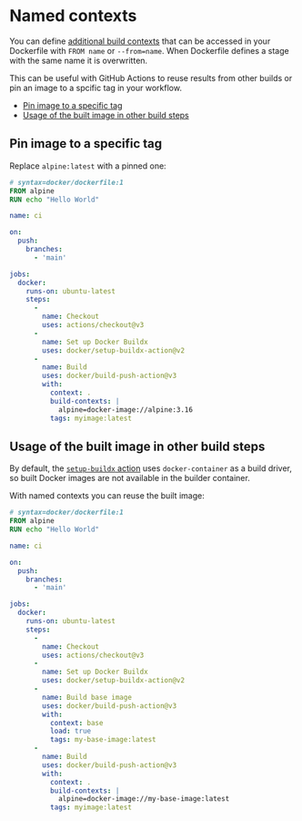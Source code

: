 # Named contexts

You can define [additional build contexts](https://docs.docker.com/engine/reference/commandline/buildx_build/#build-context)
that can be accessed in your Dockerfile with `FROM name` or `--from=name`. When
Dockerfile defines a stage with the same name it is overwritten.

This can be useful with GitHub Actions to reuse results from other builds or
pin an image to a spcific tag in your workflow.

* [Pin image to a specific tag](#pin-image-to-a-specific-tag)
* [Usage of the built image in other build steps](#usage-of-the-built-image-in-other-build-steps)

## Pin image to a specific tag

Replace `alpine:latest` with a pinned one:

```dockerfile
# syntax=docker/dockerfile:1
FROM alpine
RUN echo "Hello World"
```

```yaml
name: ci

on:
  push:
    branches:
      - 'main'

jobs:
  docker:
    runs-on: ubuntu-latest
    steps:
      -
        name: Checkout
        uses: actions/checkout@v3
      -
        name: Set up Docker Buildx
        uses: docker/setup-buildx-action@v2
      -
        name: Build
        uses: docker/build-push-action@v3
        with:
          context: .
          build-contexts: |
            alpine=docker-image://alpine:3.16
          tags: myimage:latest
```

## Usage of the built image in other build steps

By default, the [`setup-buildx` action](https://github.com/docker/setup-buildx-action#about)
uses `docker-container` as a build driver, so built Docker images are not
available in the builder container.

With named contexts you can reuse the built image:

```dockerfile
# syntax=docker/dockerfile:1
FROM alpine
RUN echo "Hello World"
```

```yaml
name: ci

on:
  push:
    branches:
      - 'main'

jobs:
  docker:
    runs-on: ubuntu-latest
    steps:
      -
        name: Checkout
        uses: actions/checkout@v3
      -
        name: Set up Docker Buildx
        uses: docker/setup-buildx-action@v2
      -
        name: Build base image
        uses: docker/build-push-action@v3
        with:
          context: base
          load: true
          tags: my-base-image:latest
      -
        name: Build
        uses: docker/build-push-action@v3
        with:
          context: .
          build-contexts: |
            alpine=docker-image://my-base-image:latest
          tags: myimage:latest
```
